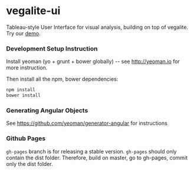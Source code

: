 vegalite-ui
===========

Tableau-style User Interface for visual analysis, building on top of vegalite. Try our [demo](http://uwdata.github.io/vegalite-ui/dist/).


### Development Setup Instruction

Install yeoman (yo + grunt + bower globally) -- see http://yeoman.io for more instruction.

Then install all the npm, bower dependencies:

```bash
npm install
bower install
```

### Generating Angular Objects

See https://github.com/yeoman/generator-angular for instructions

### Github Pages

`gh-pages` branch is for releasing a stable version.
`gh-pages` should only contain the dist folder.
Therefore, build on master, go to gh-pages, commit only the dist folder.
